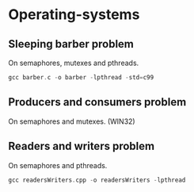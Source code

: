 Operating-systems
====================================

Sleeping barber problem
---------
On semaphores, mutexes and pthreads.

```c++
gcc barber.c -o barber -lpthread -std=c99
```

Producers and consumers problem
---------
On semaphores and mutexes. (WIN32)


Readers and writers problem
---------
On semaphores and pthreads.

```c++
gcc readersWriters.cpp -o readersWriters -lpthread
```

